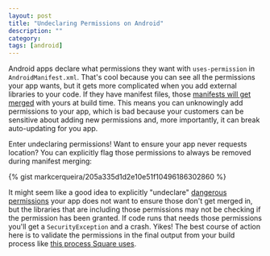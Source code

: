 ```yaml
---
layout: post
title: "Undeclaring Permissions on Android"
description: ""
category: 
tags: [android]
---
```


Android apps declare what permissions they want with `uses-permission` in `AndroidManifest.xml`. That's cool because you can see all the permissions your app wants, but it gets more complicated when you add external libraries to your code. If they have manifest files, those [manifests will get merged][2] with yours at build time. This means you can unknowingly add permissions to your app, which is bad because your customers can be sensitive about adding new permissions and, more importantly, it can break auto-updating for you app.

Enter undeclaring permissions! Want to ensure your app never requests location? You can explicitly flag those permissions to always be removed during manifest merging:

{% gist markcerqueira/205a335d1d2e10e51f10496186302860 %}

It might seem like a good idea to explicitly "undeclare" [dangerous permissions][1] your app does not want to ensure those don't get merged in, but the libraries that are including those permissions may not be checking if the permission has been granted. If code runs that needs those permissions you'll get a `SecurityException` and a crash. Yikes! The best course of action here is to validate the permissions in the final output from your build process like [this process Square uses][3].

[1]: https://developer.android.com/guide/topics/permissions/requesting.html#normal-dangerous
[2]: https://developer.android.com/studio/build/manifest-merge.html#inspect_the_merged_manifest_and_find_conflicts
[3]: https://medium.com/square-corner-blog/surfacing-hidden-change-to-pull-requests-6a371266e479